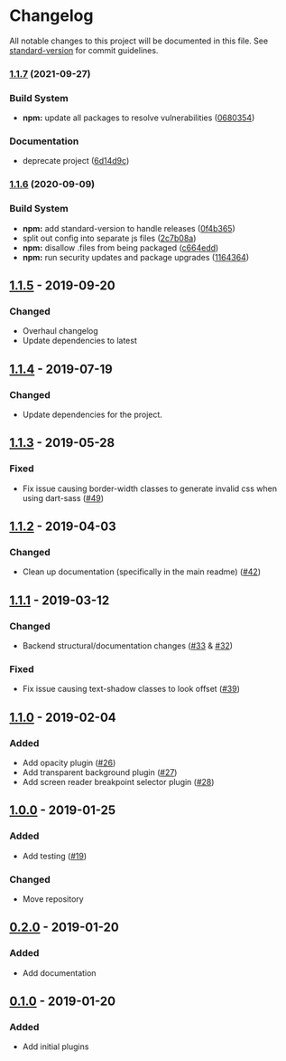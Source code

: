 # Changelog

All notable changes to this project will be documented in this file. See [standard-version](https://github.com/conventional-changelog/standard-version) for commit guidelines.

### [1.1.7](https://github.com/coldfrontlabs/bootstrap-scss-plugins/compare/v1.1.6...v1.1.7) (2021-09-27)


### Build System

* **npm:** update all packages to resolve vulnerabilities ([0680354](https://github.com/coldfrontlabs/bootstrap-scss-plugins/commit/0680354a5179f8aec258a7b9e9dc49806343f699))


### Documentation

* deprecate project ([6d14d9c](https://github.com/coldfrontlabs/bootstrap-scss-plugins/commit/6d14d9c57929531b369170b0d238b30c65923de0))

### [1.1.6](https://github.com/coldfrontlabs/bootstrap-scss-plugins/compare/v1.1.5...v1.1.6) (2020-09-09)


### Build System

* **npm:** add standard-version to handle releases ([0f4b365](https://github.com/coldfrontlabs/bootstrap-scss-plugins/commit/0f4b365cc9f4e4463124711a068b47ca71d899dd))
* split out config into separate js files ([2c7b08a](https://github.com/coldfrontlabs/bootstrap-scss-plugins/commit/2c7b08a19eb097106d18390b58270e792b44010d))
* **npm:** disallow .files from being packaged ([c664edd](https://github.com/coldfrontlabs/bootstrap-scss-plugins/commit/c664eddb9a1dcd98cd6a563aa08e44b9b13b6bc4))
* **npm:** run security updates and package upgrades ([1164364](https://github.com/coldfrontlabs/bootstrap-scss-plugins/commit/1164364e95d2c7ff644b987fe70476a691caef9b))

## [1.1.5] - 2019-09-20
### Changed
- Overhaul changelog
- Update dependencies to latest

## [1.1.4] - 2019-07-19
### Changed
- Update dependencies for the project.

## [1.1.3] - 2019-05-28
### Fixed
- Fix issue causing border-width classes to generate invalid css when using dart-sass ([#49](https://github.com/coldfrontlabs/bootstrap-scss-plugins/issues/49))

## [1.1.2] - 2019-04-03
### Changed
- Clean up documentation (specifically in the main readme) ([#42](https://github.com/coldfrontlabs/bootstrap-scss-plugins/issues/42))

## [1.1.1] - 2019-03-12
### Changed
- Backend structural/documentation changes ([#33](https://github.com/coldfrontlabs/bootstrap-scss-plugins/issues/33) & [#32](https://github.com/coldfrontlabs/bootstrap-scss-plugins/issues/32))

### Fixed
- Fix issue causing text-shadow classes to look offset ([#39](https://github.com/coldfrontlabs/bootstrap-scss-plugins/issues/39))

## [1.1.0] - 2019-02-04
### Added
- Add opacity plugin ([#26](https://github.com/coldfrontlabs/bootstrap-scss-plugins/issues/26))
- Add transparent background plugin ([#27](https://github.com/coldfrontlabs/bootstrap-scss-plugins/issues/27))
- Add screen reader breakpoint selector plugin ([#28](https://github.com/coldfrontlabs/bootstrap-scss-plugins/issues/28))

## [1.0.0] - 2019-01-25
### Added
- Add testing ([#19](https://github.com/coldfrontlabs/bootstrap-scss-plugins/issues/19))

### Changed
- Move repository

## [0.2.0] - 2019-01-20
### Added
- Add documentation

## [0.1.0] - 2019-01-20
### Added
- Add initial plugins

[Unreleased]: https://github.com/coldfrontlabs/bootstrap-scss-plugins/compare/v1.1.5...HEAD
[1.1.5]: https://github.com/coldfrontlabs/bootstrap-scss-plugins/compare/v1.1.4...v1.1.5
[1.1.4]: https://github.com/coldfrontlabs/bootstrap-scss-plugins/compare/v1.1.3...v1.1.4
[1.1.3]: https://github.com/coldfrontlabs/bootstrap-scss-plugins/compare/v1.1.2...v1.1.3
[1.1.2]: https://github.com/coldfrontlabs/bootstrap-scss-plugins/compare/v1.1.1...v1.1.2
[1.1.1]: https://github.com/coldfrontlabs/bootstrap-scss-plugins/compare/v1.1.0...v1.1.1
[1.1.0]: https://github.com/coldfrontlabs/bootstrap-scss-plugins/compare/v1.0.0...v1.1.0
[1.0.0]: https://github.com/coldfrontlabs/bootstrap-scss-plugins/compare/v0.2.0...v1.0.0
[0.2.0]: https://github.com/coldfrontlabs/bootstrap-scss-plugins/compare/v0.1.0...v0.2.0
[0.1.0]: https://github.com/coldfrontlabs/bootstrap-scss-plugins/tree/v0.1.0
